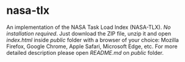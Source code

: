 # nasa-tlx
An implementation of the NASA Task Load Index (NASA-TLX).
*No installation required*. Just download the ZIP file, unzip it and open *index.html* inside *public* folder with a browser of your choice: Mozilla Firefox, Google Chrome, Apple Safari, Microsoft Edge, etc.
For more detailed description please open *README.md* on *public* folder.

